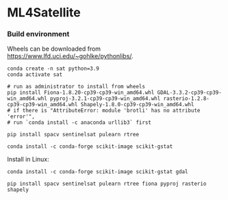 # ML4Satellite

### Build environment

Wheels can be downloaded from https://www.lfd.uci.edu/~gohlke/pythonlibs/.

```buildoutcfg
conda create -n sat python=3.9
conda activate sat

# run as administrator to install from wheels
pip install Fiona-1.8.20-cp39-cp39-win_amd64.whl GDAL-3.3.2-cp39-cp39-win_amd64.whl pyproj-3.2.1-cp39-cp39-win_amd64.whl rasterio-1.2.8-cp39-cp39-win_amd64.whl Shapely-1.8.0-cp39-cp39-win_amd64.whl
# if there is "AttributeError: module 'brotli' has no attribute 'error'",  
# run `conda install -c anaconda urllib3` first 
 
pip install spacv sentinelsat pulearn rtree 

conda install -c conda-forge scikit-image scikit-gstat
```

Install in Linux:

```buildoutcfg
conda install -c conda-forge scikit-image scikit-gstat gdal 

pip install spacv sentinelsat pulearn rtree fiona pyproj rasterio shapely 
```